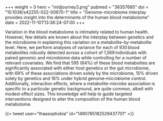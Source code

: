 +++
weight = 0
hero = "midjourney3.png"
pubmed = "36357685"
doi = "10.1038/s42255-022-00670-1"
title = "Genome-microbiome interplay provides insight into the determinants of the human blood metabolome"
date = 2022-11-10T13:36:24-07:00
+++

Variation in the blood metabolome is intimately related to human health. However, few details are known about the interplay between genetics and the microbiome in explaining this variation on a metabolite-by-metabolite level. Here, we perform analyses of variance for each of 930 blood metabolites robustly detected across a cohort of 1,569 individuals with paired genomic and microbiome data while controlling for a number of relevant covariates. We find that 595 (64%) of these blood metabolites are significantly associated with either host genetics or the gut microbiome, with 69% of these associations driven solely by the microbiome, 15% driven solely by genetics and 16% under hybrid genome–microbiome control. Additionally, interaction effects, where a metabolite–microbe association is specific to a particular genetic background, are quite common, albeit with modest effect sizes. This knowledge will help to guide targeted interventions designed to alter the composition of the human blood metabolome.

{{< tweet user="thaasophobia" id="1490785182529437701" >}}
